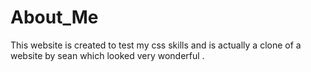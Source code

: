 # About_Me
This website is created to test my css skills and is actually a clone of a website by sean which looked very wonderful .
